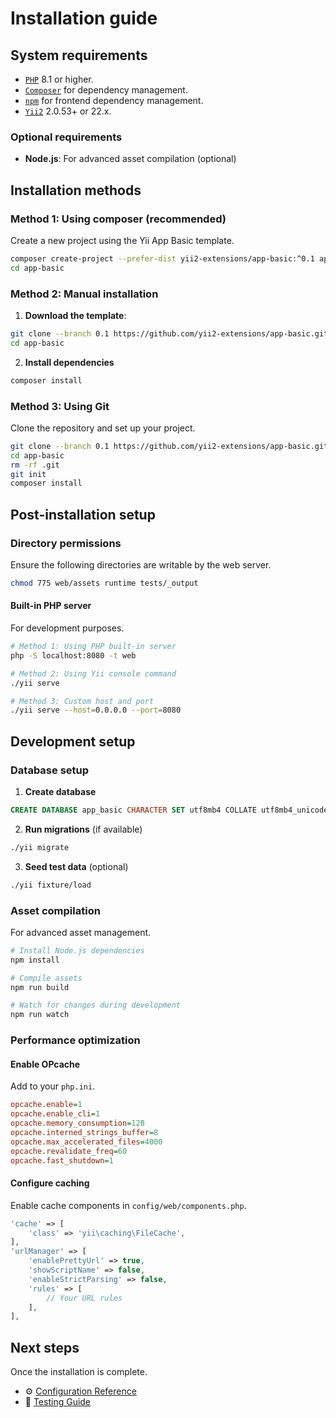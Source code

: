 # Installation guide

## System requirements

- [`PHP`](https://www.php.net/downloads) 8.1 or higher.
- [`Composer`](https://getcomposer.org/download/) for dependency management.
- [`npm`](https://nodejs.org/en/download/) for frontend dependency management.
- [`Yii2`](https://github.com/yiisoft/yii2) 2.0.53+ or 22.x.

### Optional requirements

- **Node.js**: For advanced asset compilation (optional)

## Installation methods

### Method 1: Using composer (recommended)

Create a new project using the Yii App Basic template.

```bash
composer create-project --prefer-dist yii2-extensions/app-basic:^0.1 app-basic
cd app-basic
```

### Method 2: Manual installation

1. **Download the template**:

```bash
git clone --branch 0.1 https://github.com/yii2-extensions/app-basic.git app-basic
cd app-basic
```

2. **Install dependencies**

```bash
composer install
```

### Method 3: Using Git

Clone the repository and set up your project.

```bash
git clone --branch 0.1 https://github.com/yii2-extensions/app-basic.git app-basic
cd app-basic
rm -rf .git
git init
composer install
```

## Post-installation setup

### Directory permissions

Ensure the following directories are writable by the web server.

```bash
chmod 775 web/assets runtime tests/_output
```

#### Built-in PHP server

For development purposes.

```bash
# Method 1: Using PHP built-in server
php -S localhost:8080 -t web

# Method 2: Using Yii console command
./yii serve

# Method 3: Custom host and port
./yii serve --host=0.0.0.0 --port=8080
```

## Development setup

### Database setup

1. **Create database**

```sql
CREATE DATABASE app_basic CHARACTER SET utf8mb4 COLLATE utf8mb4_unicode_ci;
```

2. **Run migrations** (if available)

```bash
./yii migrate
```

3. **Seed test data** (optional)

```bash
./yii fixture/load
```

### Asset compilation

For advanced asset management.

```bash
# Install Node.js dependencies
npm install

# Compile assets
npm run build

# Watch for changes during development
npm run watch
```

### Performance optimization

#### Enable OPcache

Add to your `php.ini`.

```ini
opcache.enable=1
opcache.enable_cli=1
opcache.memory_consumption=128
opcache.interned_strings_buffer=8
opcache.max_accelerated_files=4000
opcache.revalidate_freq=60
opcache.fast_shutdown=1
```

#### Configure caching

Enable cache components in `config/web/components.php`.

```php
'cache' => [
    'class' => 'yii\caching\FileCache',
],
'urlManager' => [
    'enablePrettyUrl' => true,
    'showScriptName' => false,
    'enableStrictParsing' => false,
    'rules' => [
        // Your URL rules
    ],
],
```

## Next steps

Once the installation is complete.

- ⚙️ [Configuration Reference](configuration.md)
- 🧪 [Testing Guide](testing.md)
